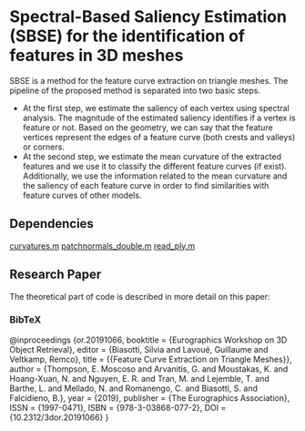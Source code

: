 # Spectral-Based Saliency Estimation (SBSE) for the identification of features in 3D meshes

SBSE is a method for the feature curve extraction on triangle meshes. The pipeline of the proposed method is separated into two basic
steps. 

* At the first step, we estimate the saliency of each vertex using spectral
analysis. The magnitude of the estimated saliency identifies if a vertex is feature
or not. Based on the geometry, we can say that the feature vertices represent
the edges of a feature curve (both crests and valleys) or corners. 
* At the second step, we estimate the mean curvature of the extracted features and we use
it to classify the different feature curves (if exist). Additionally, we use the
information related to the mean curvature and the saliency of each feature
curve in order to find similarities with feature curves of other models.

## Dependencies 
[curvatures.m](https://www.mathworks.com/matlabcentral/fileexchange/61136-gaussian-and-mean-curvatures-calculation-on-a-triangulated-3d-surface)
[patchnormals_double.m](https://github.com/yeatmanlab/AFQ/blob/master/3Dmesh/patch_normals/patchnormals_double.m)
[read_ply.m](https://github.com/gpeyre/matlab-toolboxes/blob/master/toolbox_graph/read_ply.m)

## Research Paper

The theoretical part of code is described in more detail on this paper:

### BibTeX

@inproceedings {or.20191066,
booktitle = {Eurographics Workshop on 3D Object Retrieval},
editor = {Biasotti, Silvia and Lavoué, Guillaume and Veltkamp, Remco},
title = {{Feature Curve Extraction on Triangle Meshes}},
author = {Thompson, E. Moscoso and Arvanitis, G. and Moustakas, K. and Hoang-Xuan, N. and Nguyen, E. R. and Tran, M. and Lejemble, T. and Barthe, L. and Mellado, N. and Romanengo, C. and Biasotti, S. and Falcidieno, B.},
year = {2019},
publisher = {The Eurographics Association},
ISSN = {1997-0471},
ISBN = {978-3-03868-077-2},
DOI = {10.2312/3dor.20191066}
}
